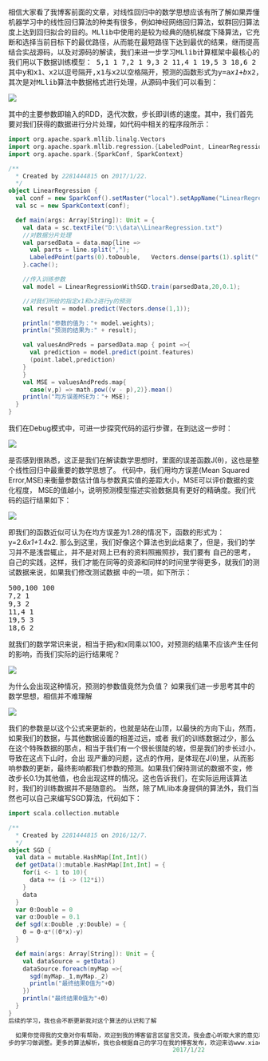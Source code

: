    <pre>
   相信大家看了我博客前面的文章，对线性回归中的数学思想应该有所了解如果弄懂了这其中所蕴含的数学公式，代码很容易看得懂.
 机器学习中的线性回归算法的种类有很多，例如神经网络回归算法，蚁群回归算法，支持向量机回归算法等，这些都可以在一定程
 度上达到回归拟合的目的。MLlib中使用的是较为经典的随机梯度下降算法，它充分利用了Spark框架的迭代计算的特性通过不断判
 断和选择当前目标下的最优路径，从而能在最短路径下达到最优的结果，继而提高大数据的计算效率。
    结合实战源码，以及对源码的解读，我们来进一步学习MLlib计算框架中最核心的梯度下降算法。
我们用以下数据训练模型：
5,1 1
7,2 1
9,3 2
11,4 1
19,5 3
18,6 2
其中y和x1、x2以逗号隔开,x1与x2以空格隔开，预测的函数形式为y=a*x1+b*x2，
其次是对MLlib算法中数据格式进行处理，从源码中我们可以看到：
</pre>

![](https://github.com/woshidandan/hadoop-spark/blob/master/picture/sgd18.png)

其中的主要参数即输入的RDD，迭代次数，步长即训练的速度。其中，我们首先要对我们获得的数据进行分片处理，如代码中相关的程序段所示：
```scala
import org.apache.spark.mllib.linalg.Vectors
import org.apache.spark.mllib.regression.{LabeledPoint, LinearRegressionWithSGD}
import org.apache.spark.{SparkConf, SparkContext}

/**
  * Created by 2281444815 on 2017/1/22.
  */
object LinearRegression {
  val conf = new SparkConf().setMaster("local").setAppName("LinearRegression");
  val sc = new SparkContext(conf);

  def main(args: Array[String]): Unit = {
    val data = sc.textFile("D:\\data\\LinearRegression.txt")
    //对数据分片处理
    val parsedData = data.map{line =>
      val parts = line.split(",");
      LabeledPoint(parts(0).toDouble,   Vectors.dense(parts(1).split(" ").map(_.toDouble)));
    }.cache();

    //传入训练参数
    val model = LinearRegressionWithSGD.train(parsedData,20,0.1);

    //对我们所给的指定x1和x2进行y的预测
    val result = model.predict(Vectors.dense(1,1));

    println("参数的值为："+ model.weights);
    println("预测的结果为:" + result);

    val valuesAndPreds = parsedData.map { point =>{
      val prediction = model.predict(point.features)
      (point.label,prediction)
    }
    }
    val MSE = valuesAndPreds.map{
      case(v,p) => math.pow((v - p),2)}.mean()
    println("均方误差MSE为："+ MSE);
  }
}
```
我们在Debug模式中，可进一步探究代码的运行步骤，在到达这一步时：

![](https://github.com/woshidandan/hadoop-spark/blob/master/picture/sgd19.png)

是否感到很熟悉，这正是我们在解读数学思想时，里面的误差函数J(θ)，这也是整个线性回归中最重要的数学思想了。
代码中，我们用均方误差(Mean Squared Error,MSE)来衡量参数估计值与参数真实值的差距大小，MSE可以评价数据的变化程度，
MSE的值越小，说明预测模型描述实验数据具有更好的精确度。我们代码的运行结果如下：

![](https://github.com/woshidandan/hadoop-spark/blob/master/picture/sgd20.png)

即我们的函数近似可认为在均方误差为1.28的情况下，函数的形式为：y=2.6*x1+1.4*x2.
那么到这里，我们好像这个算法也到此结束了，但是，我们的学习并不是浅尝辄止，并不是对网上已有的资料照搬照抄，我们要有
自己的思考，自己的实践，这样，我们才能在同等的资源和同样的时间里学得更多，就我们的测试数据来说，如果我们修改测试数据
中的一项，如下所示：
<pre>
500,100 100
7,2 1
9,3 2
11,4 1
19,5 3
18,6 2
</pre>
就我们的数学常识来说，相当于把y和x同乘以100，对预测的结果不应该产生任何的影响，而我们实际的运行结果呢？

![](https://github.com/woshidandan/hadoop-spark/blob/master/picture/sgd21.png)

为什么会出现这种情况，预测的参数值竟然为负值？
如果我们进一步思考其中的数学思想，相信并不难理解

![](https://github.com/woshidandan/hadoop-spark/blob/master/picture/sgd3.png)

我们的参数是以这个公式来更新的，也就是站在山顶，以最快的方向下山，然而，如果我们的数据，与其他数据设置的相差过远，或者
我们的训练数据过少，那么在这个特殊数据的那点，相当于我们有一个很长很陡的坡，但是我们的步长过小，导致在这点下山时，会出
现严重的问题，这点的作用，是体现在J(θ)里，从而影响参数的更新，最终影响都我们参数的预测。如果我们保持测试的数据不变，修
改步长0.1为其他值，也会出现这样的情况。这也告诉我们，在实际运用该算法时，我们的训练数据并不是随意的。
 当然，除了MLlib本身提供的算法外，我们当然也可以自己来编写SGD算法，代码如下：
 
```scala
import scala.collection.mutable

/**
  * Created by 2281444815 on 2016/12/7.
  */
object SGD {
  val data = mutable.HashMap[Int,Int]()
  def getData():mutable.HashMap[Int,Int] = {
    for(i <- 1 to 10){
      data += (i -> (12*i))
    }
    data
  }
  var Θ:Double = 0
  var α:Double = 0.1
  def sgd(x:Double ,y:Double) = {
    Θ = Θ-α*((Θ*x)-y)
  }

  def main(args: Array[String]): Unit = {
    val dataSource = getData()
    dataSource.foreach(myMap =>{
      sgd(myMap._1,myMap._2)
      println("最终结果Θ值为"+Θ)
    })
    println("最终结果Θ值为"+Θ)
  }
}
后续的学习，我也会不断更新我对这个算法的认识和了解

  如果你觉得我的文章对你有帮助，欢迎到我的博客留言区留言交流，我会虚心听取大家的意见和建议，为进一</br>
步的学习做调整。更多的算法解析，我也会根据自己的学习在我的博客发布，欢迎来访www.xiaohegithub.cn</br>
                                              2017/1/22


